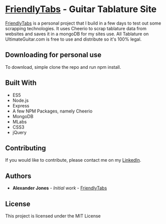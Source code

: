 # [FriendlyTabs](http://friendlytabs.herokuapp.com/home) - Guitar Tablature Site

[FriendlyTabs](https://justtabs.http://friendlytabs.herokuapp.com/home.com/home) is a personal project that I build in a few days to test out some scrapping technologies. It uses Cheerio to scrap tablature data from websites and saves it in a mongoDB for my sites use. All Tablature on UltimateGuitar.com is free to use and distribute so it's 100% legal.

## Downloading for personal use

To download, simple clone the repo and run npm install.

## Built With
* ES5
* Node.js
* Express
* A few NPM Packages, namely Cheerio
* MongoDB
* MLabs
* CSS3
* jQuery


## Contributing

If you would like to contribute, please contact me on my [LinkedIn](https://www.linkedin.com/in/alexander-jones-2942b190
).

## Authors

* **Alexander Jones** - *Initial work* - [FriendlyTabs](http://friendlytabs.herokuapp.com/home)

## License

This project is licensed under the MIT License
